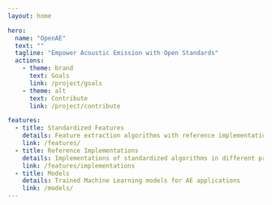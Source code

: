 ```yaml
---
layout: home

hero:
  name: "OpenAE"
  text: ""
  tagline: "Empower Acoustic Emission with Open Standards"
  actions:
    - theme: brand
      text: Goals
      link: /project/goals
    - theme: alt
      text: Contribute
      link: /project/contribute

features:
  - title: Standardized Features
    details: Feature extraction algorithms with reference implementations
    link: /features/
  - title: Reference Implementations
    details: Implementations of standardized algorithms in different programming languages
    link: /features/implementations
  - title: Models
    details: Trained Machine Learning models for AE applications
    link: /models/
---
```


<script setup>
import Community from '@theme/components/Community.vue'
</script>

<Community />
